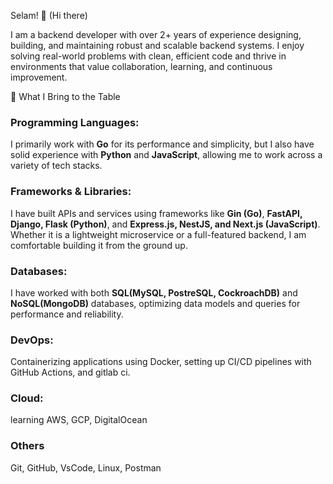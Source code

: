 Selam! 👋 (Hi there)</br>

I am a backend developer with over 2+ years of experience designing, building, and maintaining robust and scalable backend systems. I enjoy solving real-world problems with clean, efficient code and thrive in environments that value collaboration, learning, and continuous improvement.


🧠 What I Bring to the Table </br>

<h3>Programming Languages:</h3>
I primarily work with <b>Go</b> for its performance and simplicity, but I also have solid experience with <b>Python</b> and <b>JavaScript</b>, allowing me to work across a variety of tech stacks.

<h3>Frameworks & Libraries:</h3>
I have built APIs and services using frameworks like <b>Gin (Go)</b>, <b>FastAPI, Django, Flask (Python)</b>, and <b>Express.js, NestJS, and Next.js (JavaScript)</b>. Whether it is a lightweight microservice or a full-featured backend, I am comfortable building it from the ground up.

<h3>Databases:</h3>
I have worked with both <b>SQL(MySQL, PostreSQL, CockroachDB)</b> and <b>NoSQL(MongoDB)</b> databases, optimizing data models and queries for performance and reliability.

<h3>DevOps:</h3> 
Containerizing applications using Docker, setting up CI/CD pipelines with GitHub Actions, and gitlab ci.

<h3>Cloud: </h3> 
learning AWS, GCP, DigitalOcean </br>
<h3>Others</h3> 
Git, GitHub, VsCode, Linux, Postman </br>
